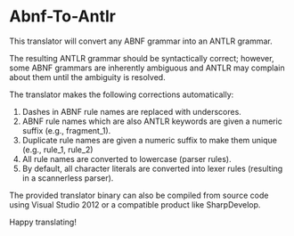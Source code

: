 # Abnf-To-Antlr

This translator will convert any ABNF grammar into an ANTLR grammar.

The resulting ANTLR grammar should be syntactically correct; however, some ABNF grammars are inherently ambiguous and ANTLR may complain about them until the ambiguity is resolved.

The translator makes the following corrections automatically:

1. Dashes in ABNF rule names are replaced with underscores.
2. ABNF rule names which are also ANTLR keywords are given a numeric suffix (e.g., fragment_1).
3. Duplicate rule names are given a numeric suffix to make them unique (e.g., rule_1, rule_2)
4. All rule names are converted to lowercase (parser rules).
5. By default, all character literals are converted into lexer rules (resulting in a scannerless parser).

The provided translator binary can also be compiled from source code using Visual Studio 2012 or a compatible product like SharpDevelop.

Happy translating!
